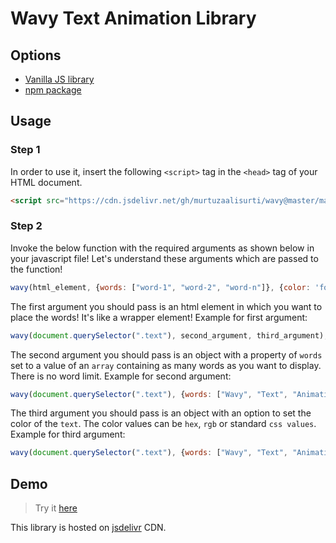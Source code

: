 # Wavy Text Animation Library

## Options

- [Vanilla JS library](#usage)
- [npm package](https://github.com/murtuzaalisurti/wavy/tree/package#wavy-text-animation-library)
## Usage

### Step 1
In order to use it, insert the following `<script>` tag in the `<head>` tag of your HTML document. 
```html
<script src="https://cdn.jsdelivr.net/gh/murtuzaalisurti/wavy@master/main.js"></script>
```

### Step 2
Invoke the below function with the required arguments as shown below in your javascript file! Let's understand these arguments which are passed to the function!
```js
wavy(html_element, {words: ["word-1", "word-2", "word-n"]}, {color: 'font-color'});
```

The first argument you should pass is an html element in which you want to place the words! It's like a wrapper element!
Example for first argument:
```js
wavy(document.querySelector(".text"), second_argument, third_argument);
```

The second argument you should pass is an object with a property of `words` set to a value of an `array` containing as many words as you want to display. There is no word limit.
Example for second argument:
```js
wavy(document.querySelector(".text"), {words: ["Wavy", "Text", "Animation", "Library", "JavaScript"]}, third_argument);
```

The third argument you should pass is an object with an option to set the color of the `text`. The color values can be `hex`, `rgb` or standard `css values`.
Example for third argument:
```js
wavy(document.querySelector(".text"), {words: ["Wavy", "Text", "Animation", "Library", "JavaScript"]}, {color: "green"});
```

## Demo
> Try it [here](https://codepen.io/seekertruth/pen/ExmGJjE)


This library is hosted on [jsdelivr](https://www.jsdelivr.com/) CDN. 